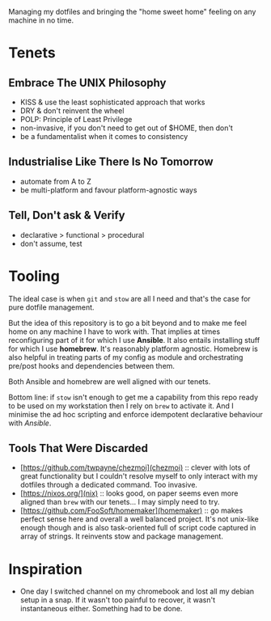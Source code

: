 Managing my dotfiles and bringing the "home sweet home" feeling on any machine in no time.

# Tenets

## Embrace The UNIX Philosophy
- KISS & use the least sophisticated approach that works
- DRY & don't reinvent the wheel
- POLP: Principle of Least Privilege
- non-invasive, if you don't need to get out of $HOME, then don't
- be a fundamentalist when it comes to consistency

## Industrialise Like There Is No Tomorrow
- automate from A to Z
- be multi-platform and favour platform-agnostic ways

## Tell, Don't ask & Verify
- declarative > functional > procedural
- don't assume, test

# Tooling

The ideal case is when `git` and `stow` are all I need and that's the case for pure dotfile management.

But the idea of this repository is to go a bit beyond and to make me feel home on any machine I have to work with. That implies at times reconfiguring part of it for which I use **Ansible**. It also entails installing stuff for which I use **homebrew**. It's reasonably platform agnostic. Homebrew is also helpful in treating parts of my config as module and orchestrating pre/post hooks and dependencies between them.

Both Ansible and homebrew are well aligned with our tenets.

Bottom line: if `stow` isn't enough to get me a capability from this repo ready to be used on my workstation then I rely on `brew` to activate it. And I minimise the ad hoc scripting and enforce idempotent declarative behaviour with _Ansible_.

## Tools That Were Discarded

- [https://github.com/twpayne/chezmoi](chezmoi) :: clever with lots of great functionality but I couldn't resolve myself to only interact with my dotfiles through a dedicated command. Too invasive. 
- [https://nixos.org/](nix) :: looks good, on paper seems even more aligned than `brew` with our tenets… I may simply need to try.
- [https://github.com/FooSoft/homemaker](homemaker) :: go makes perfect sense here and overall a well balanced project. It's not unix-like enough though and is also task-oriented full of script code captured in array of strings. It reinvents stow and package management.

# Inspiration
- One day I switched channel on my chromebook and lost all my debian setup in a snap. If it wasn't too painful to recover, it wasn't instantaneous either. Something had to be done.

